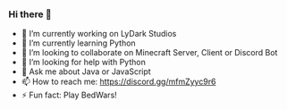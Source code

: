 ### Hi there 👋

- 🔭 I’m currently working on LyDark Studios
- 🌱 I’m currently learning Python
- 👯 I’m looking to collaborate on Minecraft Server, Client or Discord Bot
- 🤔 I’m looking for help with Python
- 💬 Ask me about Java or JavaScript
- 📫 How to reach me: https://discord.gg/mfmZyyc9r6
- ⚡ Fun fact: Play BedWars!

